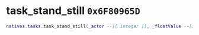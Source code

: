 # task_stand_still `0x6F80965D`

```lua
natives.tasks.task_stand_still(_actor --[[ integer ]], _floatValue --[[ number ]], _unk2 --[[ integer ]], _unk3 --[[ integer ]])
```